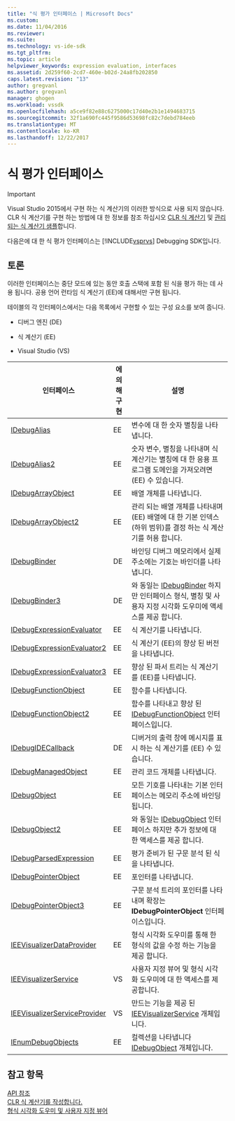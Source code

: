 ```yaml
---
title: "식 평가 인터페이스 | Microsoft Docs"
ms.custom: 
ms.date: 11/04/2016
ms.reviewer: 
ms.suite: 
ms.technology: vs-ide-sdk
ms.tgt_pltfrm: 
ms.topic: article
helpviewer_keywords: expression evaluation, interfaces
ms.assetid: 2d259f60-2cd7-460e-b02d-24a8fb202850
caps.latest.revision: "13"
author: gregvanl
ms.author: gregvanl
manager: ghogen
ms.workload: vssdk
ms.openlocfilehash: a5ce9f82e88c6275000c17d40e2b1e1494683715
ms.sourcegitcommit: 32f1a690fc445f9586d53698fc82c7debd784eeb
ms.translationtype: MT
ms.contentlocale: ko-KR
ms.lasthandoff: 12/22/2017
---
```

# <a name="expression-evaluation-interfaces"></a>식 평가 인터페이스
> [!IMPORTANT]
>  Visual Studio 2015에서 구현 하는 식 계산기의 이러한 방식으로 사용 되지 않습니다. CLR 식 계산기를 구현 하는 방법에 대 한 정보를 참조 하십시오 [CLR 식 계산기](https://github.com/Microsoft/ConcordExtensibilitySamples/wiki/CLR-Expression-Evaluators) 및 [관리 되는 식 계산기 샘플](https://github.com/Microsoft/ConcordExtensibilitySamples/wiki/Managed-Expression-Evaluator-Sample)합니다.  
  
 다음은에 대 한 식 평가 인터페이스는 [!INCLUDE[vsprvs](../../../code-quality/includes/vsprvs_md.md)] Debugging SDK입니다.  
  
## <a name="discussion"></a>토론  
 이러한 인터페이스는 중단 모드에 있는 동안 호출 스택에 포함 된 식을 평가 하는 데 사용 됩니다. 공용 언어 런타임 식 계산기 (EE)에 대해서만 구현 됩니다.  
  
 테이블의 각 인터페이스에서는 다음 목록에서 구현할 수 있는 구성 요소를 보여 줍니다.  
  
-   디버그 엔진 (DE)  
  
-   식 계산기 (EE)  
  
-   Visual Studio (VS)  
  
|인터페이스|에 의해 구현|설명|  
|---------------|--------------------|-----------------|  
|[IDebugAlias](../../../extensibility/debugger/reference/idebugalias.md)|EE|변수에 대 한 숫자 별칭을 나타냅니다.|  
|[IDebugAlias2](../../../extensibility/debugger/reference/idebugalias2.md)|EE|숫자 변수, 별칭을 나타내며 식 계산기는 별칭에 대 한 응용 프로그램 도메인을 가져오려면 (EE) 수 있습니다.|  
|[IDebugArrayObject](../../../extensibility/debugger/reference/idebugarrayobject.md)|EE|배열 개체를 나타냅니다.|  
|[IDebugArrayObject2](../../../extensibility/debugger/reference/idebugarrayobject2.md)|EE|관리 되는 배열 개체를 나타내며 (EE) 배열에 대 한 기본 인덱스 (하위 범위)를 결정 하는 식 계산기를 허용 합니다.|  
|[IDebugBinder](../../../extensibility/debugger/reference/idebugbinder.md)|DE|바인딩 디버그 메모리에서 실제 주소에는 기호는 바인더를 나타냅니다.|  
|[IDebugBinder3](../../../extensibility/debugger/reference/idebugbinder3.md)|DE|와 동일는 [IDebugBinder](../../../extensibility/debugger/reference/idebugbinder.md) 하지만 인터페이스 형식, 별칭 및 사용자 지정 시각화 도우미에 액세스를 제공 합니다.|  
|[IDebugExpressionEvaluator](../../../extensibility/debugger/reference/idebugexpressionevaluator.md)|EE|식 계산기를 나타냅니다.|  
|[IDebugExpressionEvaluator2](../../../extensibility/debugger/reference/idebugexpressionevaluator2.md)|EE|식 계산기 (EE)의 향상 된 버전을 나타냅니다.|  
|[IDebugExpressionEvaluator3](../../../extensibility/debugger/reference/idebugexpressionevaluator3.md)|EE|향상 된 파서 트리는 식 계산기를 (EE)를 나타냅니다.|  
|[IDebugFunctionObject](../../../extensibility/debugger/reference/idebugfunctionobject.md)|EE|함수를 나타냅니다.|  
|[IDebugFunctionObject2](../../../extensibility/debugger/reference/idebugfunctionobject2.md)|EE|함수를 나타내고 향상 된 [IDebugFunctionObject](../../../extensibility/debugger/reference/idebugfunctionobject.md) 인터페이스입니다.|  
|[IDebugIDECallback](../../../extensibility/debugger/reference/idebugidecallback.md)|DE|디버거의 출력 창에 메시지를 표시 하는 식 계산기를 (EE) 수 있습니다.|  
|[IDebugManagedObject](../../../extensibility/debugger/reference/idebugmanagedobject.md)|EE|관리 코드 개체를 나타냅니다.|  
|[IDebugObject](../../../extensibility/debugger/reference/idebugobject.md)|EE|모든 기호를 나타내는 기본 인터페이스는 메모리 주소에 바인딩됩니다.|  
|[IDebugObject2](../../../extensibility/debugger/reference/idebugobject2.md)|EE|와 동일는 [IDebugObject](../../../extensibility/debugger/reference/idebugobject.md) 인터페이스 하지만 추가 정보에 대 한 액세스를 제공 합니다.|  
|[IDebugParsedExpression](../../../extensibility/debugger/reference/idebugparsedexpression.md)|EE|평가 준비가 된 구문 분석 된 식을 나타냅니다.|  
|[IDebugPointerObject](../../../extensibility/debugger/reference/idebugpointerobject.md)|EE|포인터를 나타냅니다.|  
|[IDebugPointerObject3](../../../extensibility/debugger/reference/idebugpointerobject3.md)|EE|구문 분석 트리의 포인터를 나타내며 확장는 **IDebugPointerObject** 인터페이스입니다.|  
|[IEEVisualizerDataProvider](../../../extensibility/debugger/reference/ieevisualizerdataprovider.md)|EE|형식 시각화 도우미를 통해 한 형식의 값을 수정 하는 기능을 제공 합니다.|  
|[IEEVisualizerService](../../../extensibility/debugger/reference/ieevisualizerservice.md)|VS|사용자 지정 뷰어 및 형식 시각화 도우미에 대 한 액세스를 제공합니다.|  
|[IEEVisualizerServiceProvider](../../../extensibility/debugger/reference/ieevisualizerserviceprovider.md)|VS|만드는 기능을 제공 된 [IEEVisualizerService](../../../extensibility/debugger/reference/ieevisualizerservice.md) 개체입니다.|  
|[IEnumDebugObjects](../../../extensibility/debugger/reference/ienumdebugobjects.md)|EE|컬렉션을 나타냅니다 [IDebugObject](../../../extensibility/debugger/reference/idebugobject.md) 개체입니다.|  
  
## <a name="see-also"></a>참고 항목  
 [API 참조](../../../extensibility/debugger/reference/api-reference-visual-studio-debugging.md)   
 [CLR 식 계산기를 작성합니다.](../../../extensibility/debugger/writing-a-common-language-runtime-expression-evaluator.md)   
 [형식 시각화 도우미 및 사용자 지정 뷰어](../../../extensibility/debugger/type-visualizer-and-custom-viewer.md)